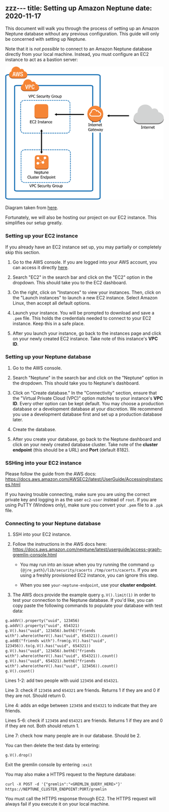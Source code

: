 zzz---
title: Setting up Amazon Neptune
date: 2020-11-17
---

This document will walk you through the process of setting up an Amazon Neptune database without any previous configuration. This guide will only be concerned with setting up Neptune.

Note that it is *not possible* to connect to an Amazon Neptune database directly from your local machine. Instead, you must configure an EC2 instance to act as a bastion server:

![pwd](./vpc-ec2-diagram.png)

Diagram taken from [here](https://docs.aws.amazon.com/neptune/latest/userguide/security-vpc.html).

Fortunately, we will also be hosting our project on our EC2 instance. This simplifies our setup greatly.

### Setting up your EC2 instance

If you already have an EC2 instance set up, you may partially or completely skip this section.

1. Go to the AWS console. If you are logged into your AWS account, you can access it directly [here](https://console.aws.amazon.com/console/home).

2. Search "EC2" in the search bar and click on the "EC2" option in the dropdown. This should take you to the EC2 dashboard.

3. On the right, click on "Instances" to view your instances. Then, click on the "Launch instances" to launch a new EC2 instance. Select Amazon Linux, then accept all default options.

4. Launch your instance. You will be prompted to download and save a `.pem` file. This holds the credentials needed to connect to your EC2 instance. Keep this in a safe place.

5. After you launch your instance, go back to the instances page and click on your newly created EC2 instance. Take note of this instance's **VPC ID**.

### Setting up your Neptune database

1. Go to the AWS console.

2. Search "Neptune" in the search bar and click on the "Neptune" option in the dropdown. This should take you to Neptune's dashboard.

3. Click on "Create database." In the "Connectivity" section, ensure that the "Virtual Private Cloud (VPC)" option matches to your instance's **VPC ID**. Every other option can be kept default. You may choose a production database or a development database at your discretion. We recommend you use a development database first and set up a production database later.

4. Create the database.

5. After you create your database, go back to the Neptune dashboard and click on your newly created database cluster. Take note of the **cluster endpoint** (this should be a URL) and **Port** (default 8182).

### SSHing into your EC2 instance

Please follow the guide from the AWS docs: https://docs.aws.amazon.com/AWSEC2/latest/UserGuide/AccessingInstances.html

If you having trouble connecting, make sure you are using the correct private key and logging in as the user `ec2-user` instead of `root`. If you are using PuTTY (Windows only), make sure you convert your `.pem` file to a `.ppk` file.

### Connecting to your Neptune database 

1. SSH into your EC2 instance.

2. Follow the instructions in the AWS docs here: https://docs.aws.amazon.com/neptune/latest/userguide/access-graph-gremlin-console.html

   - You may run into an issue when you try running the command `cp {@jre_path}/lib/security/cacerts /tmp/certs/cacerts`. If you are using a freshly provisioned EC2 instance, you can ignore this step.

   - When you see `your-neptune-endpoint`, use your **cluster endpoint**.
   
3. The AWS docs provide the example query `g.V().limit(1)` in order to test your connection to the Neptune database. If you'd like, you can copy paste the following commands to populate your database with test data:

```
g.addV().property("uuid", 123456)
g.addV().property("uuid", 654321)
g.V().has("uuid", 123456).bothE("friends with").where(otherV().has("uuid", 654321)).count()
g.addE("friends with").from(g.V().has("uuid", 123456)).to(g.V().has("uuid", 654321))
g.V().has("uuid", 123456).bothE("friends with").where(otherV().has("uuid", 654321)).count()
g.V().has("uuid", 654321).bothE("friends with").where(otherV().has("uuid", 123456)).count()
g.V().count()
```

Lines 1-2: add two people with uuid `123456` and `654321`.

Line 3: check if `123456` and `654321` are friends. Returns 1 if they are and 0 if they are not. Should return 0.

Line 4: adds an edge between `123456` and `654321` to indicate that they are friends.

Lines 5-6: check if `123456` and `654321` are friends. Returns 1 if they are and 0 if they are not. Both should return 1.

Line 7: check how many people are in our database. Should be 2.

You can then delete the test data by entering:

```
g.V().drop()
```

Exit the gremlin console by entering `:exit`

You may also make a HTTPS request to the Neptune database:
```
curl -X POST -d '{"gremlin":"<GREMLIN_QUERY_HERE>"}' https://NEPTUNE_CLUSTER_ENDPOINT:PORT/gremlin
```

You must call the HTTPS response through EC2. The HTTPS request will always fail if you execute it on your local machine.
